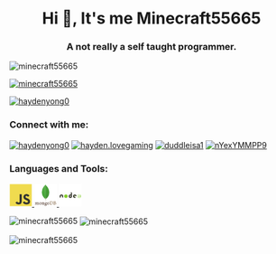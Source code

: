 <h1 align="center">Hi 👋, It's me Minecraft55665</h1>
<h3 align="center">A not really a self taught programmer.</h3>

<p align="left"> <img src="https://komarev.com/ghpvc/?username=minecraft55665&label=Profile%20views&color=0e75b6&style=flat" alt="minecraft55665" /> </p>

<p align="left"> <a href="https://github.com/ryo-ma/github-profile-trophy"><img src="https://github-profile-trophy.vercel.app/?username=minecraft55665" alt="minecraft55665" /></a> </p>

<p align="left"> <a href="https://twitter.com/haydenyong0" target="blank"><img src="https://img.shields.io/twitter/follow/haydenyong0?logo=twitter&style=for-the-badge" alt="haydenyong0" /></a> </p>

<h3 align="left">Connect with me:</h3>
<p align="left">
<a href="https://twitter.com/haydenyong0" target="blank"><img align="center" src="https://raw.githubusercontent.com/rahuldkjain/github-profile-readme-generator/master/src/images/icons/Social/twitter.svg" alt="haydenyong0" height="30" width="40" /></a>
<a href="https://fb.com/hayden.lovegaming" target="blank"><img align="center" src="https://raw.githubusercontent.com/rahuldkjain/github-profile-readme-generator/master/src/images/icons/Social/facebook.svg" alt="hayden.lovegaming" height="30" width="40" /></a>
<a href="https://www.youtube.com/c/duddleisa1" target="blank"><img align="center" src="https://raw.githubusercontent.com/rahuldkjain/github-profile-readme-generator/master/src/images/icons/Social/youtube.svg" alt="duddleisa1" height="30" width="40" /></a>
<a href="https://discord.gg/nYexYMMPP9" target="blank"><img align="center" src="https://raw.githubusercontent.com/rahuldkjain/github-profile-readme-generator/master/src/images/icons/Social/discord.svg" alt="nYexYMMPP9" height="30" width="40" /></a>
</p>

<h3 align="left">Languages and Tools:</h3>
<p align="left"> <a href="https://developer.mozilla.org/en-US/docs/Web/JavaScript" target="_blank"> <img src="https://raw.githubusercontent.com/devicons/devicon/master/icons/javascript/javascript-original.svg" alt="javascript" width="40" height="40"/> </a> <a href="https://www.mongodb.com/" target="_blank"> <img src="https://raw.githubusercontent.com/devicons/devicon/master/icons/mongodb/mongodb-original-wordmark.svg" alt="mongodb" width="40" height="40"/> </a> <a href="https://nodejs.org" target="_blank"> <img src="https://raw.githubusercontent.com/devicons/devicon/master/icons/nodejs/nodejs-original-wordmark.svg" alt="nodejs" width="40" height="40"/> </a> </p>

<p><img align="left" src="https://github-readme-stats.vercel.app/api/top-langs?username=minecraft55665&show_icons=true&locale=en&layout=compact" alt="minecraft55665" /></p>

<p>&nbsp;<img align="center" src="https://github-readme-stats.vercel.app/api?username=minecraft55665&show_icons=true&locale=en" alt="minecraft55665" /></p>

<p><img align="center" src="https://github-readme-streak-stats.herokuapp.com/?user=minecraft55665&" alt="minecraft55665" /></p>
